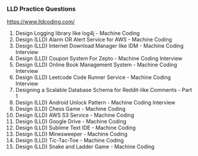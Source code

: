 ### LLD Practice Questions 

https://www.lldcoding.com/

1. Design Logging library like log4j - Machine Coding
2. Design (LLD) Alarm OR Alert Service for AWS - Machine Coding
3. Design (LLD) Internet Download Manager like IDM - Machine Coding Interview
4. Design (LLD) Coupon System For Zepto - Machine Coding Interview
5. Design (LLD) Online Book Management System - Machine Coding Interview
6. Design (LLD) Leetcode Code Runner Service - Machine Coding Interview
7. Designing a Scalable Database Schema for Reddit-like Comments - Part 1
8. Design (LLD) Android Unlock Pattern - Machine Coding Interview
9. Design (LLD) Chess Game - Machine Coding
10. Design (LLD) AWS S3 Service - Machine Coding
11. Design (LLD) Google Drive - Machine Coding
12. Design (LLD) Sublime Text IDE - Machine Coding
13. Design (LLD) Minesweeper - Machine Coding
14. Design (LLD) Tic-Tac-Toe - Machine Coding
15. Design (LLD) Snake and Ladder Game - Machine Coding

